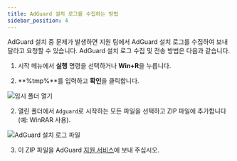 ```yaml
---
title: AdGuard 설치 로그를 수집하는 방법
sidebar_position: 4
---
```


AdGuard 설치 중 문제가 발생하면 지원 팀에서 AdGuard 설치 로그를 수집하여 보내달라고 요청할 수 있습니다. AdGuard 설치 로그 수집 및 전송 방법은 다음과 같습니다.

1. 시작 메뉴에서 **실행** 명령을 선택하거나 **Win+R**을 누릅니다.

2. **%tmp%**를 입력하고 **확인**을 클릭합니다.

![임시 폴더 열기](https://cdn.adguard.com/content/kb/ad_blocker/windows/solving-problems/install-logs-1.png)

2. 열린 폴더에서 `Adguard`로 시작하는 모든 파일을 선택하고 ZIP 파일에 추가합니다 (예: WinRAR 사용).

![AdGuard 설치 로그 파일](https://cdn.adguard.com/content/kb/ad_blocker/windows/solving-problems/install-logs-2.png)

3. 이 ZIP 파일을 AdGuard [지원 서비스](/support/contact)에 보내 주십시오.